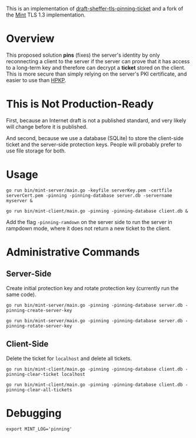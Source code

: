 
This is an implementation of [draft-sheffer-tls-pinning-ticket](https://datatracker.ietf.org/doc/draft-sheffer-tls-pinning-ticket/) and a fork of the [Mint](https://github.com/bifurcation/mint) TLS 1.3 implementation.

# Overview

This proposed solution **pins** (fixes) the server's identity by only reconnecting a client to the server if the server can prove that it has access to a long-term key and therefore can decrypt a **ticket** stored on the client. This is more secure than simply relying on the server's PKI certificate, and easier to use than [HPKP](https://tools.ietf.org/html/rfc7469).

# This is Not Production-Ready

First, because an Internet draft is not a published standard, and very likely will change before it is published.

And second, because we use a database (SQLite) to store the client-side ticket and the server-side protection keys. People will probably prefer to use file storage for both.

# Usage


```
go run bin/mint-server/main.go -keyfile serverKey.pem -certfile serverCert.pem -pinning -pinning-database server.db -servername myserver &

go run bin/mint-client/main.go -pinning -pinning-database client.db &
```

Add the flag ``-pinning-ramdown`` on the server side to run the server in rampdown mode, where it does not return a new ticket to the client.

# Administrative Commands

## Server-Side
Create initial protection key and rotate protection key (currently run the same code).

```
go run bin/mint-server/main.go -pinning -pinning-database server.db -pinning-create-server-key

go run bin/mint-server/main.go -pinning -pinning-database server.db -pinning-rotate-server-key
```

## Client-Side
Delete the ticket for ``localhost`` and delete all tickets.

```
go run bin/mint-client/main.go -pinning -pinning-database client.db -pinning-clear-ticket localhost

go run bin/mint-client/main.go -pinning -pinning-database client.db -pinning-clear-all-tickets
```

# Debugging
```
export MINT_LOG='pinning'
```